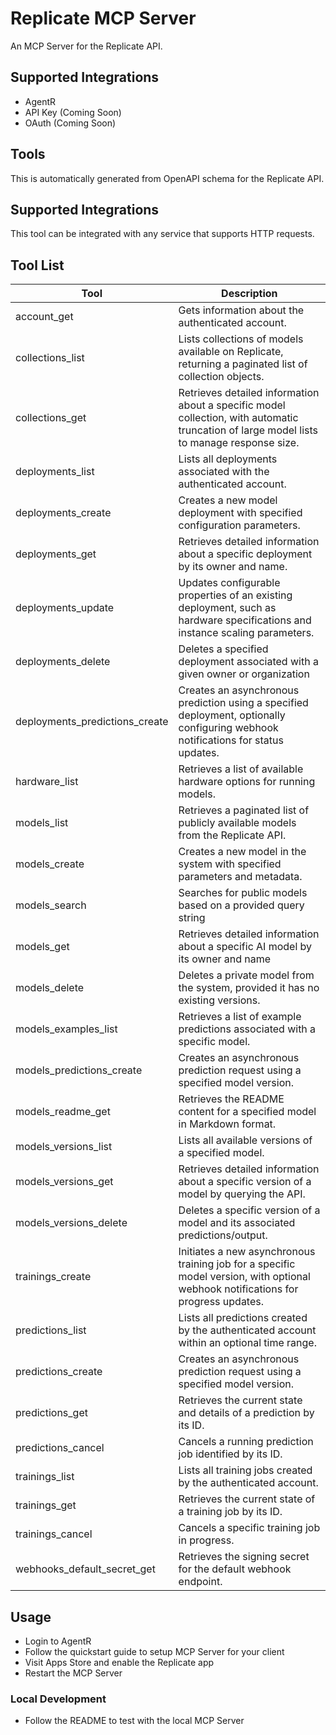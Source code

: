 # Replicate MCP Server

An MCP Server for the Replicate API.

## Supported Integrations

- AgentR
- API Key (Coming Soon)
- OAuth (Coming Soon)

## Tools

This is automatically generated from OpenAPI schema for the Replicate API.

## Supported Integrations

This tool can be integrated with any service that supports HTTP requests.

## Tool List

| Tool | Description |
|------|-------------|
| account_get | Gets information about the authenticated account. |
| collections_list | Lists collections of models available on Replicate, returning a paginated list of collection objects. |
| collections_get | Retrieves detailed information about a specific model collection, with automatic truncation of large model lists to manage response size. |
| deployments_list | Lists all deployments associated with the authenticated account. |
| deployments_create | Creates a new model deployment with specified configuration parameters. |
| deployments_get | Retrieves detailed information about a specific deployment by its owner and name. |
| deployments_update | Updates configurable properties of an existing deployment, such as hardware specifications and instance scaling parameters. |
| deployments_delete | Deletes a specified deployment associated with a given owner or organization |
| deployments_predictions_create | Creates an asynchronous prediction using a specified deployment, optionally configuring webhook notifications for status updates. |
| hardware_list | Retrieves a list of available hardware options for running models. |
| models_list | Retrieves a paginated list of publicly available models from the Replicate API. |
| models_create | Creates a new model in the system with specified parameters and metadata. |
| models_search | Searches for public models based on a provided query string |
| models_get | Retrieves detailed information about a specific AI model by its owner and name |
| models_delete | Deletes a private model from the system, provided it has no existing versions. |
| models_examples_list | Retrieves a list of example predictions associated with a specific model. |
| models_predictions_create | Creates an asynchronous prediction request using a specified model version. |
| models_readme_get | Retrieves the README content for a specified model in Markdown format. |
| models_versions_list | Lists all available versions of a specified model. |
| models_versions_get | Retrieves detailed information about a specific version of a model by querying the API. |
| models_versions_delete | Deletes a specific version of a model and its associated predictions/output. |
| trainings_create | Initiates a new asynchronous training job for a specific model version, with optional webhook notifications for progress updates. |
| predictions_list | Lists all predictions created by the authenticated account within an optional time range. |
| predictions_create | Creates an asynchronous prediction request using a specified model version. |
| predictions_get | Retrieves the current state and details of a prediction by its ID. |
| predictions_cancel | Cancels a running prediction job identified by its ID. |
| trainings_list | Lists all training jobs created by the authenticated account. |
| trainings_get | Retrieves the current state of a training job by its ID. |
| trainings_cancel | Cancels a specific training job in progress. |
| webhooks_default_secret_get | Retrieves the signing secret for the default webhook endpoint. |



## Usage

- Login to AgentR
- Follow the quickstart guide to setup MCP Server for your client
- Visit Apps Store and enable the Replicate app
- Restart the MCP Server

### Local Development

- Follow the README to test with the local MCP Server
